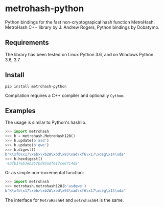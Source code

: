 # metrohash-python

Python bindings for the fast non-cryptograpical hash function MetroHash. MetroHash C++ library by J. Andrew Rogers, Python bindings by Dobatymo.

## Requirements

The library has been tested on Linux Python 3.6, and on Windows Python 3.6, 3.7.

## Install

```
pip install metrohash-python
```

Compilation requires a C++ compiler and optionally `Cython`.

## Examples

The usage is similar to Python's hashlib.

```python
>>> import metrohash
>>> h = metrohash.MetroHash128()
>>> h.update(b'asd')
>>> h.update(b'qwe')
>>> h.digest()
b'K\xfb\x17\xeb>\xb2W\xbd\x93\xad\xf6\x17\xceg\x14\xda'
>>> h.hexdigest()
'4bfb17eb3eb257bd93adf617ce6714da'
```

Or as simple non-incremental function:

```python
>>> import metrohash
>>> metrohash.metrohash128(b'asdqwe')
b'K\xfb\x17\xeb>\xb2W\xbd\x93\xad\xf6\x17\xceg\x14\xda'
```

The interface for `MetroHash64` and `metrohash64` is the same.

